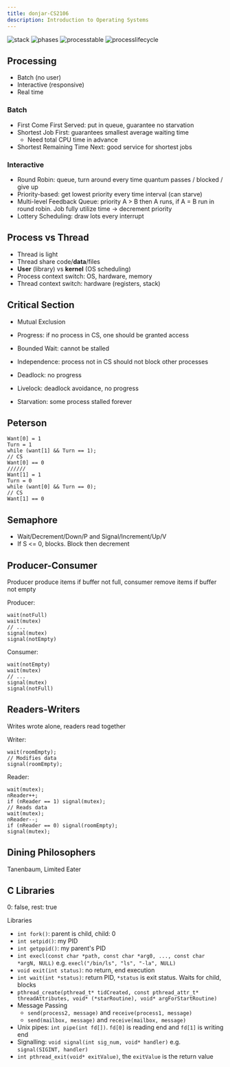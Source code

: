 ```yaml
---
title: donjar-CS2106
description: Introduction to Operating Systems
---
```


![stack](img/cs2106/stack.png "Stack")
![phases](img/cs2106/phases.png "Phases")
![processtable](img/cs2106/table.png "Process Table")
![processlifecycle](img/cs2106/lifecycle.png "Process Life Cycle")

## Processing
- Batch (no user)
- Interactive (responsive)
- Real time

### Batch
- First Come First Served: put in queue, guarantee no starvation
- Shortest Job First: guarantees smallest average waiting time
  - Need total CPU time in advance
- Shortest Remaining Time Next: good service for shortest jobs

### Interactive
- Round Robin: queue, turn around every time quantum passes / blocked / give up
- Priority-based: get lowest priority every time interval (can starve)
- Multi-level Feedback Queue: priority A > B then A runs, if A = B run in round robin. Job fully utilize time -> decrement priority
- Lottery Scheduling: draw lots every interrupt

## Process vs Thread
- Thread is light
- Thread share code/**data**/files
- **User** (library) vs **kernel** (OS scheduling)
- Process context switch: OS, hardware, memory
- Thread context switch: hardware (registers, stack)

## Critical Section
- Mutual Exclusion
- Progress: if no process in CS, one should be granted access
- Bounded Wait: cannot be stalled
- Independence: process not in CS should not block other processes

- Deadlock: no progress
- Livelock: deadlock avoidance, no progress
- Starvation: some process stalled forever

## Peterson
```
Want[0] = 1
Turn = 1
while (want[1] && Turn == 1);
// CS
Want[0] == 0
//////
Want[1] = 1
Turn = 0
while (want[0] && Turn == 0);
// CS
Want[1] == 0
```

## Semaphore
- Wait/Decrement/Down/P and Signal/Increment/Up/V
- If S <= 0, blocks. Block then decrement

## Producer-Consumer
Producer produce items if buffer not full, consumer remove items if buffer not empty

Producer:
```
wait(notFull)
wait(mutex)
// ...
signal(mutex)
signal(notEmpty)
```

Consumer:
```
wait(notEmpty)
wait(mutex)
// ...
signal(mutex)
signal(notFull)
```

## Readers-Writers
Writes wrote alone, readers read together

Writer:
```
wait(roomEmpty);
// Modifies data
signal(roomEmpty);
```

Reader:
```
wait(mutex);
nReader++;
if (nReader == 1) signal(mutex);
// Reads data
wait(mutex);
nReader--;
if (nReader == 0) signal(roomEmpty);
signal(mutex);
```

## Dining Philosophers
Tanenbaum, Limited Eater

## C Libraries
0: false, rest: true

Libraries
- `int fork()`: parent is child, child: 0
- `int setpid()`: my PID
- `int getppid()`: my parent's PID
- `int execl(const char *path, const char *arg0, ..., const char *argN, NULL)` e.g. `execl("/bin/ls", "ls", "-la", NULL)`
- `void exit(int status)`: no return, end execution
- `int wait(int *status)`: return PID, `*status` is exit status. Waits for child, blocks
- `pthread_create(pthread_t* tidCreated, const pthread_attr_t* threadAttributes, void* (*starRoutine), void* argForStartRoutine)`
- Message Passing
  - `send(process2, message)` and `receive(process1, message)`
  - `send(mailbox, message)` and `receive(mailbox, message)`
- Unix pipes: `int pipe(int fd[])`. `fd[0]` is reading end and `fd[1]` is writing end
- Signalling: `void signal(int sig_num, void* handler)` e.g. `signal(SIGINT, handler)`
- `int pthread_exit(void* exitValue)`, the `exitValue` is the return value
